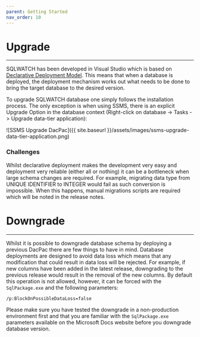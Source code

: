 ```yaml
---
parent: Getting Started
nav_order: 10
---
```


# Upgrade

---

SQLWATCH has been developed in Visual Studio which is based on [Declarative Deployment Model](https://blogs.msdn.microsoft.com/gertd/2009/06/05/declarative-database-development/). 
This means that when a database is deployed, the deployment mechanism works out what needs to be done to bring the target database to the desired version.

To upgrade SQLWATCH database one simply follows the installation process. 
The only exception is when using SSMS, there is an explicit Upgrade Option in the database context (Right-click on database -> Tasks -> Upgrade data-tier application):

![SSMS Upgrade DacPac]({{ site.baseurl }}/assets/images/ssms-upgrade-data-tier-application.png)

### Challenges
Whilst declarative deployment makes the development very easy and deployment very reliable (either all or nothing) it can be a bottleneck when large schema changes are required. 
For example, migrating data type from UNIQUE IDENTIFIER to INTEGER would fail as such conversion is impossible. 
When this happens, manual migrations scripts are required which will be noted in the release notes.


# Downgrade

---

Whilst it is possible to downgrade database schema by deploying a previous DacPac there are few things to have in mind. 
Database deployments are designed to avoid data loss which means that any modification that could result in data loss will be rejected. For example, if new columns have been added in the latest release, downgrading to the previous release would result in the removal of the new columns. By default this operation is not allowed, however, it can be forced with the `SqlPackage.exe` and the following parameters:

```
/p:BlockOnPossibleDataLoss=false
```

Please make sure you have tested the downgrade in a non-production environment first and that you are familiar with the `SqlPackage.exe` parameters available on the Microsoft Docs website before you downgrade database version.
